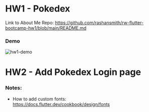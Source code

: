# HW1 - Pokedex

Link to About Me Repo: https://github.com/rashansmith/rw-flutter-bootcamp-hw1/blob/main/README.md


### Demo
![hw1-demo](https://user-images.githubusercontent.com/6632748/186008185-a2369659-9077-462b-bc11-9febb109a945.gif)




# HW2 - Add Pokedex Login page

### Notes:
- How to add custom fonts: https://docs.flutter.dev/cookbook/design/fonts




